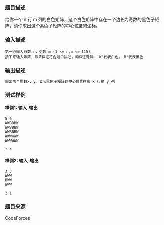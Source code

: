 ### 题目描述

给你一个 n 行 m 列的白色矩阵，这个白色矩阵中存在一个边长为奇数的黑色子矩阵，请你求出这个黑色子矩阵的中心位置的坐标。

### 输入描述

```
第一行输入行数 n，列数 m (1 <= n,m <= 115)
接下来输入矩阵，矩阵保证符合题目描述，即保证有解。'W'代表白色，'B'代表黑色
```

### 输出描述

```
输出两个整数x，y。表示黑色子矩阵的中心位置在第 x 行第 y 列
```

### 测试样例

#### 样例1: 输入-输出

```
5 6
WWBBBW
WWBBBW
WWBBBW
WWWWWW
WWWWWW
```

```
2 4
```

#### 样例2: 输入-输出

```
3 3
WWW
BWW
WWW
```

```
2 1
```

### 题目来源

CodeForces
